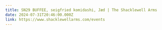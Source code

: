 ```yaml
---
title: SN29 BUFFEE, seigfried komidashi, Jæd | The Shacklewell Arms
date: 2024-07-31T20:46:00.000Z
link: https://www.shacklewellarms.com/events
---
```

